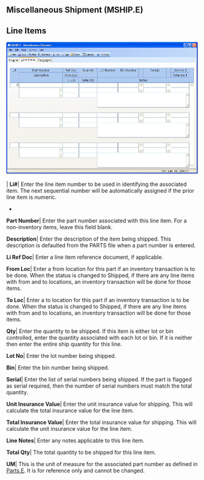 ## Miscellaneous Shipment (MSHIP.E)
<PageHeader />

## Line Items

![](./MSHIP-E-2.jpg)

| **Li#**|  Enter the line item number to be used in identifying the
associated item. The next sequential number will be automatically assigned if
the prior line item is numeric.

-  
**Part Number**|  Enter the part number associated with this line item. For a
non-inventory items, leave this field blank.

**Description**|  Enter the description of the item being shipped. This
description is defaulted from the PARTS file when a part number is entered.

**Li Ref Doc**|  Enter a line item reference document, if applicable.

**From Loc**|  Enter a from location for this part if an inventory transaction
is to be done. When the status is changed to Shipped, if there are any line
items with from and to locations, an inventory transaction will be done for
those items.

**To Loc**|  Enter a to location for this part if an inventory transaction is
to be done. When the status is changed to Shipped, if there are any line items
with from and to locations, an inventory transaction will be done for those
items.

**Qty**|  Enter the quantity to be shipped. If this item is either lot or bin
controlled, enter the quantity associated with each lot or bin. If it is
neither then enter the entire ship quantity for this line.

**Lot No**|  Enter the lot number being shipped.

**Bin**|  Enter the bin number being shipped.

**Serial**|  Enter the list of serial numbers being shipped. If the part is
flagged as serial required, then the number of serial numbers must match the
total quantity.

**Unit Insurance Value**|  Enter the unit insurance value for shipping. This
will calculate the total insurance value for the line item.

**Total Insurance Value**|  Enter the total insurance value for shipping. This
will calculate the unit insurance value for the line item.

**Line Notes**|  Enter any notes applicable to this line item.

**Total Qty**|  The total quantity to be shipped for this line item.

**UM**|  This is the unit of measure for the associated part number as defined
in [Parts.E](../Parts-E/README.md). It is for reference only and cannot be changed.


<badge text= "Version 8.10.57 " vertical="middle" />

<PageFooter />
